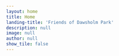 ```yaml
---
layout: home
title: Home
landing-title: 'Friends of Dawsholm Park'
description: null
image: null
author: null
show_tile: false
---
```

